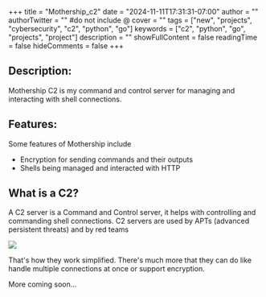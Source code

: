 +++
title = "Mothership_c2"
date = "2024-11-11T17:31:31-07:00"
author = ""
authorTwitter = "" #do not include @
cover = ""
tags = ["new", "projects", "cybersecurity", "c2", "python", "go"]
keywords = ["c2", "python", "go", "projects", "project"]
description = ""
showFullContent = false
readingTime = false
hideComments = false
+++

## Description:

Mothership C2 is my command and control server for managing and interacting with shell connections.

## Features:
Some features of Mothership include 
* Encryption for sending commands and their outputs
* Shells being managed and interacted with HTTP

## What is a C2?

A C2 server is a Command and Control server, it helps with controlling and commanding shell connections. C2 servers are used by APTs (advanced persistent threats) and by red teams

![](/C2.png)

That's how they work simplified. There's much more that they can do like handle multiple connections at once or support encryption.

More coming soon...